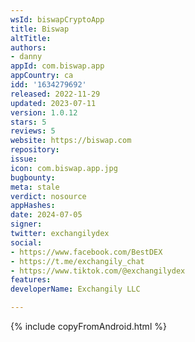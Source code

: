 ```yaml
---
wsId: biswapCryptoApp
title: Biswap
altTitle: 
authors:
- danny
appId: com.biswap.app
appCountry: ca
idd: '1634279692'
released: 2022-11-29
updated: 2023-07-11
version: 1.0.12
stars: 5
reviews: 5
website: https://biswap.com
repository: 
issue: 
icon: com.biswap.app.jpg
bugbounty: 
meta: stale
verdict: nosource
appHashes: 
date: 2024-07-05
signer: 
twitter: exchangilydex
social:
- https://www.facebook.com/BestDEX
- https://t.me/exchangily_chat
- https://www.tiktok.com/@exchangilydex
features: 
developerName: Exchangily LLC

---
```


{% include copyFromAndroid.html %}
